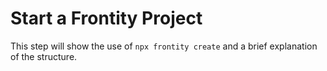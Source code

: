# Start a Frontity Project

This step will show the use of `npx frontity create` and a brief explanation of the structure.